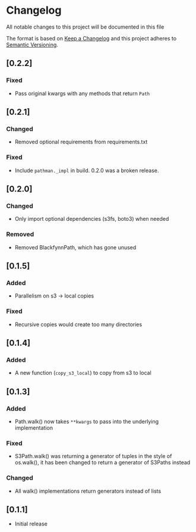 # Changelog

All notable changes to this project will be documented in this file

The format is based on [Keep a Changelog](http://keepachangelog.com/en/1.0.0/)
and this project adheres to [Semantic Versioning](http://semver.org/spec/v2.0.0.html).

## [0.2.2]
### Fixed
- Pass original kwargs with any methods that return `Path`

## [0.2.1]
### Changed
- Removed optional requirements from requirements.txt

### Fixed
- Include `pathman._impl` in build. 0.2.0 was a broken release.

## [0.2.0]
### Changed
- Only import optional dependencies (s3fs, boto3) when needed

### Removed
- Removed BlackfynnPath, which has gone unused

## [0.1.5]
### Added
- Parallelism on s3 -> local copies

### Fixed
- Recursive copies would create too many directories

## [0.1.4]
### Added
- A new function (`copy_s3_local`) to copy from s3 to local

## [0.1.3]
### Added
- Path.walk() now takes `**kwargs` to pass into the underlying implementation

### Fixed
- S3Path.walk() was returning a generator of tuples in the style of
  os.walk(), it has been changed to return a generator of S3Paths
  instead

### Changed
- All walk() implementations return generators instead of lists

## [0.1.1]
- Initial release
